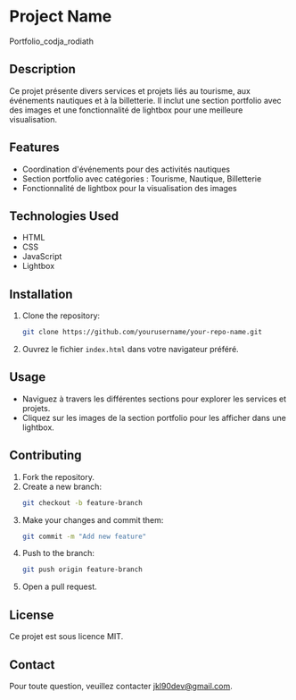 # Project Name
Portfolio_codja_rodiath

## Description
Ce projet présente divers services et projets liés au tourisme, aux événements nautiques et à la billetterie. Il inclut une section portfolio avec des images et une fonctionnalité de lightbox pour une meilleure visualisation.

## Features
- Coordination d'événements pour des activités nautiques
- Section portfolio avec catégories : Tourisme, Nautique, Billetterie
- Fonctionnalité de lightbox pour la visualisation des images

## Technologies Used
- HTML
- CSS
- JavaScript
- Lightbox

## Installation
1. Clone the repository:
    ```bash
    git clone https://github.com/yourusername/your-repo-name.git
    ```
2. Ouvrez le fichier `index.html` dans votre navigateur préféré.

## Usage
- Naviguez à travers les différentes sections pour explorer les services et projets.
- Cliquez sur les images de la section portfolio pour les afficher dans une lightbox.

## Contributing
1. Fork the repository.
2. Create a new branch:
    ```bash
    git checkout -b feature-branch
    ```
3. Make your changes and commit them:
    ```bash
    git commit -m "Add new feature"
    ```
4. Push to the branch:
    ```bash
    git push origin feature-branch
    ```
5. Open a pull request.

## License
Ce projet est sous licence MIT.

## Contact
Pour toute question, veuillez contacter [jkl90dev@gmail.com](mailto:jkl90dev@gmail.com).